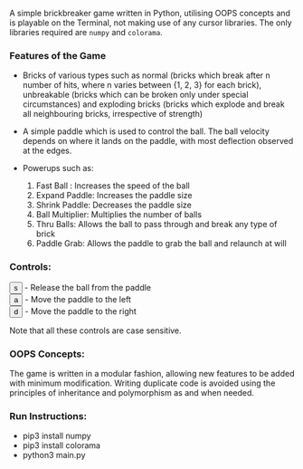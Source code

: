 A simple brickbreaker game written in Python, utilising OOPS concepts and is playable on the Terminal, not making use of any cursor libraries. The only libraries required are `numpy` and `colorama`.

### Features of the Game
* Bricks of various types such as normal (bricks which break after n number of hits, where n varies between {1, 2, 3} for each brick), unbreakable (bricks which can be broken only under special circumstances) and exploding bricks (bricks which explode and break all neighbouring bricks, irrespective of strength)

* A simple paddle which is used to control the ball. The ball velocity depends on where it lands on the paddle, with most deflection observed at the edges.

* Powerups such as: <br>
    1) Fast Ball : Increases the speed of the ball
    2) Expand Paddle: Increases the paddle size
    3) Shrink Paddle: Decreases the paddle size
    4) Ball Multiplier: Multiplies the number of balls
    5) Thru Balls: Allows the ball to pass through and break any type of brick
    6) Paddle Grab: Allows the paddle to grab the ball and relaunch at will

### Controls:

<button>s</button> - Release the ball from the paddle <br>
<button>a</button> - Move the paddle to the left <br>
<button>d</button> - Move the paddle to the right <br>

Note that all these controls are case sensitive.

### OOPS Concepts:

The game is written in a modular fashion, allowing new features to be added with minimum modification. Writing duplicate code is avoided using the principles of inheritance and polymorphism as and when needed.

### Run Instructions:

* pip3 install numpy
* pip3 install colorama
* python3 main.py

